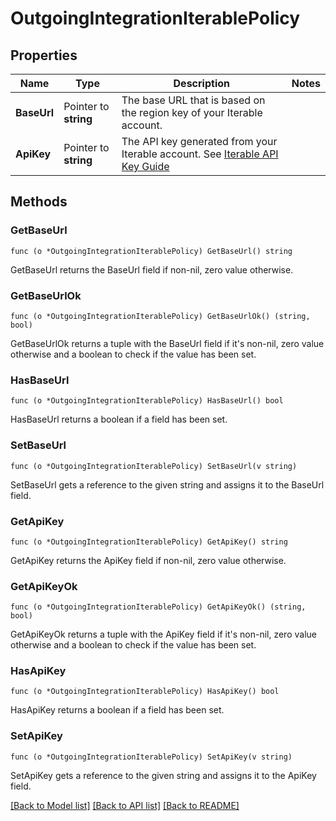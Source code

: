 # OutgoingIntegrationIterablePolicy

## Properties

Name | Type | Description | Notes
------------ | ------------- | ------------- | -------------
**BaseUrl** | Pointer to **string** | The base URL that is based on the region key of your Iterable account. | 
**ApiKey** | Pointer to **string** | The API key generated from your Iterable account. See [Iterable API Key Guide](https://support.iterable.com/hc/en-us/articles/360043464871-API-Keys-) | 

## Methods

### GetBaseUrl

`func (o *OutgoingIntegrationIterablePolicy) GetBaseUrl() string`

GetBaseUrl returns the BaseUrl field if non-nil, zero value otherwise.

### GetBaseUrlOk

`func (o *OutgoingIntegrationIterablePolicy) GetBaseUrlOk() (string, bool)`

GetBaseUrlOk returns a tuple with the BaseUrl field if it's non-nil, zero value otherwise
and a boolean to check if the value has been set.

### HasBaseUrl

`func (o *OutgoingIntegrationIterablePolicy) HasBaseUrl() bool`

HasBaseUrl returns a boolean if a field has been set.

### SetBaseUrl

`func (o *OutgoingIntegrationIterablePolicy) SetBaseUrl(v string)`

SetBaseUrl gets a reference to the given string and assigns it to the BaseUrl field.

### GetApiKey

`func (o *OutgoingIntegrationIterablePolicy) GetApiKey() string`

GetApiKey returns the ApiKey field if non-nil, zero value otherwise.

### GetApiKeyOk

`func (o *OutgoingIntegrationIterablePolicy) GetApiKeyOk() (string, bool)`

GetApiKeyOk returns a tuple with the ApiKey field if it's non-nil, zero value otherwise
and a boolean to check if the value has been set.

### HasApiKey

`func (o *OutgoingIntegrationIterablePolicy) HasApiKey() bool`

HasApiKey returns a boolean if a field has been set.

### SetApiKey

`func (o *OutgoingIntegrationIterablePolicy) SetApiKey(v string)`

SetApiKey gets a reference to the given string and assigns it to the ApiKey field.


[[Back to Model list]](../README.md#documentation-for-models) [[Back to API list]](../README.md#documentation-for-api-endpoints) [[Back to README]](../README.md)


